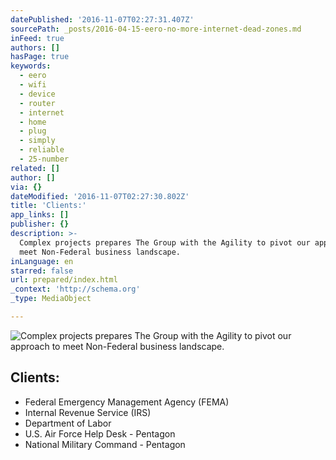 ```yaml
---
datePublished: '2016-11-07T02:27:31.407Z'
sourcePath: _posts/2016-04-15-eero-no-more-internet-dead-zones.md
inFeed: true
authors: []
hasPage: true
keywords:
  - eero
  - wifi
  - device
  - router
  - internet
  - home
  - plug
  - simply
  - reliable
  - 25-number
related: []
author: []
via: {}
dateModified: '2016-11-07T02:27:30.802Z'
title: 'Clients:'
app_links: []
publisher: {}
description: >-
  Complex projects prepares The Group with the Agility to pivot our approach to
  meet Non-Federal business landscape.
inLanguage: en
starred: false
url: prepared/index.html
_context: 'http://schema.org'
_type: MediaObject

---
```

![Complex projects prepares The Group with the Agility to pivot our approach to meet Non-Federal business landscape.](https://the-grid-user-content.s3-us-west-2.amazonaws.com/43cfb110-7074-45bd-9634-934da1589720.jpg)

## **Clients:**

* Federal Emergency Management Agency (FEMA)
* Internal Revenue Service (IRS)
* Department of Labor
* U.S. Air Force Help Desk - Pentagon
* National Military Command - Pentagon